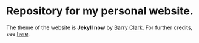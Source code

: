 # Repository for my personal website.

The theme of the website is **Jekyll now** by [Barry Clark](https://github.com/barryclark). For further credits, see [here](https://github.com/barryclark).
